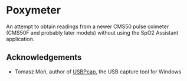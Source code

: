 # Poxymeter

An attempt to obtain readings from a newer CMS50 pulse oximeter (CMS50F and probably later models) without using the SpO2 Assistant application.

## Acknowledgements

* Tomasz Moń, author of [USBPcap](https://desowin.org/usbpcap/), the USB capture tool for Windows
